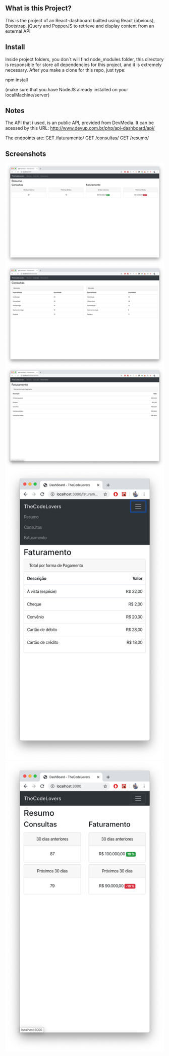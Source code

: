 ## What is this Project?
This is the project of an React-dashboard builted using React (obvious), Bootstrap, jQuery and PopperJS to retrieve and display content from an external API

## Install
Inside project folders, you don`t will find node_modules folder, this directory is responsible for store all dependencies for this project, and it is extremely necessary. After you make a clone for this repo, just type: 

npm install

(make sure that you have NodeJS already installed on your localMachine/server)
## Notes
The API that i used, is an public API, provided from DevMedia. It can be acessed by this URL:
http://www.devup.com.br/php/api-dashboard/api/

The endpoints are:
GET /faturamento/
GET /consultas/
GET /resumo/


## Screenshots
![ScreenShot 01](https://github.com/lucianodiisouza/react-dashboard/blob/master/screenshots/screenshot_01.png)
![ScreenShot 02](https://github.com/lucianodiisouza/react-dashboard/blob/master/screenshots/screenshot_02.png)
![ScreenShot 03](https://github.com/lucianodiisouza/react-dashboard/blob/master/screenshots/screenshot_03.png)
![ScreenShot 04](https://github.com/lucianodiisouza/react-dashboard/blob/master/screenshots/screenshot_04.png)
![ScreenShot 05](https://github.com/lucianodiisouza/react-dashboard/blob/master/screenshots/screenshot_05.png)
